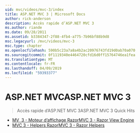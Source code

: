 ```yaml
---
uid: mvc/videos/mvc-3/index
title: ASP.NET MVC 3 | Microsoft Docs
author: rick-anderson
description: Accès rapide d’ASP.NET MVC 3
ms.author: riande
ms.date: 09/28/2011
ms.assetid: b3384347-2f88-4fb4-a775-7b96bf88b9d8
msc.legacyurl: /mvc/videos/mvc-3
msc.type: chapter
ms.openlocfilehash: 590b5c23a7a8a4b2ac20976743fd19d0ab70a070
ms.sourcegitcommit: 0f1119340e4464720cfd16d0ff15764746ea1fea
ms.translationtype: MT
ms.contentlocale: fr-FR
ms.lasthandoff: 04/09/2019
ms.locfileid: "59393377"
---
```

# <a name="aspnet-mvc-3"></a><span data-ttu-id="74124-103">ASP.NET MVC</span><span class="sxs-lookup"><span data-stu-id="74124-103">ASP.NET MVC 3</span></span>

> <span data-ttu-id="74124-104">Accès rapide d’ASP.NET MVC 3</span><span class="sxs-lookup"><span data-stu-id="74124-104">ASP.NET MVC 3 Quick Hits</span></span>


- [<span data-ttu-id="74124-105">MV  3 - Moteur d’affichage Razor</span><span class="sxs-lookup"><span data-stu-id="74124-105">MVC 3 - Razor View Engine</span></span>](mvc-3-razor-view-engine.md)
- [<span data-ttu-id="74124-106">MVC 3 - Helpers Razor</span><span class="sxs-lookup"><span data-stu-id="74124-106">MVC 3 - Razor Helpers</span></span>](mvc-3-razor-helpers.md)
